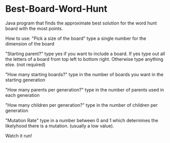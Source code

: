 # Best-Board-Word-Hunt
Java program that finds the approximate best solution for the word hunt board with the most points. 

How to use: 
"Pick a size of the board"
type a single number for the dimension of the board

"Starting parent?"
type yes if you want to include a board. If yes type out all the letters of a board from top left to bottom right. Otherwise type anything else. (not required)

"How many starting boards?"
type in the number of boards you want in the starting generation

"How many parents per generation?"
type in the number of parents used in each generation

"How many children per generation?"
type in the number of children per generation

"Mutation Rate"
type in a number between 0 and 1 which determines the likelyhood there is a mutation. (usually a low value).

Watch it run!

